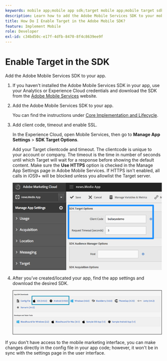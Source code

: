 ```yaml
---
keywords: mobile app;mobile app sdk;target mobile app;mobile target sdk;mobile app sdk;enable target in sdk
description: Learn how to add the Adobe Mobile Services SDK to your mobile app.
title: How Do I Enable Target in the Adobe Mobile SDK?
feature: Implement Mobile
role: Developer
exl-id: c34bd50c-e17f-4dfb-8470-8f4c8639ee9f
---
```

# Enable Target in the SDK

Add the Adobe Mobile Services SDK to your app.

1. If you haven't installed the Adobe Mobile Services SDK in your app, use your Analytics or Experience Cloud credentials and download the SDK from the [Adobe Mobile Services](https://mobilemarketing.adobe.com/) website.

1. Add the Adobe Mobile Services SDK to your app.

   You can find the instructions under [Core Implementation and Lifecycle](https://experienceleague.adobe.com/docs/mobile-services/ios/getting-started-ios/dev-qs.html). 

1. Add client code, timeout and enable SSL.

   In the Experience Cloud, open Mobile Services, then go to **Manage App Settings** > **SDK Target Options**.

   Add your Target clientcode and timeout. The clientcode is unique to your account or company. The timeout is the time in number of seconds until which Target will wait for a response before showing the default content. Make sure the **Use HTTPS** option is checked in the Manage App Settings page in Adobe Mobile Services. If HTTPS isn't enabled, all calls in iOS9+ will be blocked unless you allowlist the Target server.

   ![alt image](assets/mobile-clientcode.png)

1. After you’ve created/located your app, find the app settings and download the desired SDK.

   ![alt image](assets/download-sdk.png)

<InlineAlert variant="warning" slots="text"/>

 If you don't have access to the mobile marketing interface, you can make changes directly in the config file in your app code; however, it won't be in sync with the settings page in the user interface.
